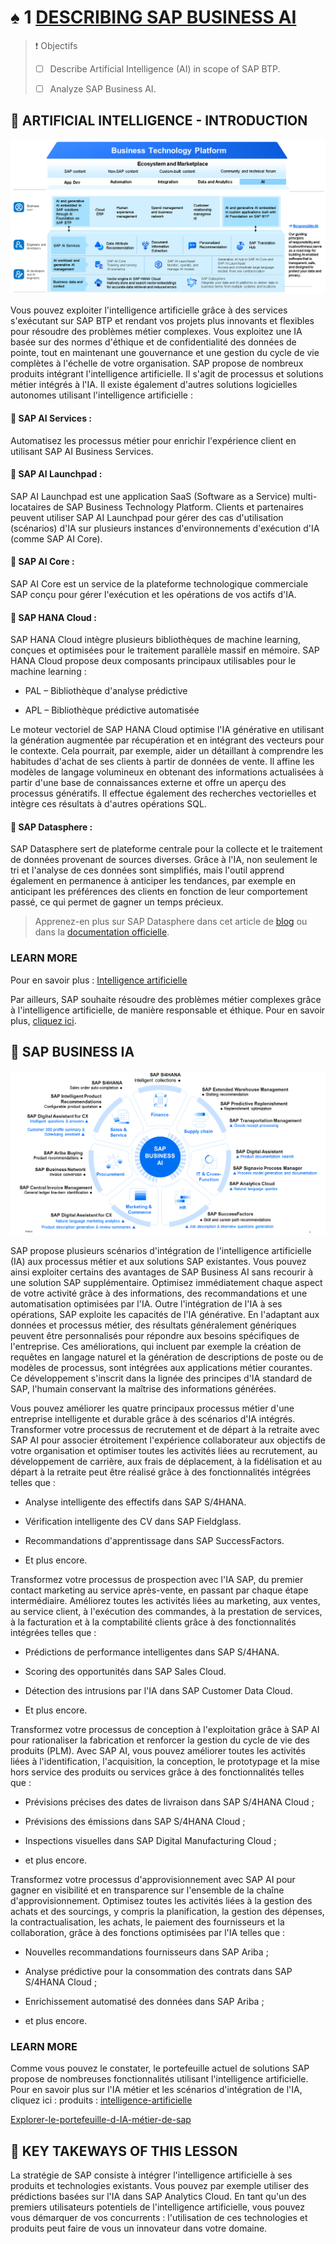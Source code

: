 # ♠ 1 [DESCRIBING SAP BUSINESS AI](https://learning.sap.com/learning-journeys/discover-sap-business-technology-platform/describing-artificial-intelligence-ai-_f6c2ab8d-2fa1-45db-9895-ac84b635ced5)

> :exclamation: Objectifs
>
> - [ ] Describe Artificial Intelligence (AI) in scope of SAP BTP.
>
> - [ ] Analyze SAP Business AI.

## :closed_book: ARTIFICIAL INTELLIGENCE - INTRODUCTION

![](./RESSOURCES/AI_MARKETECTURE.png)

Vous pouvez exploiter l'intelligence artificielle grâce à des services s'exécutant sur SAP BTP et rendant vos projets plus innovants et flexibles pour résoudre des problèmes métier complexes. Vous exploitez une IA basée sur des normes d'éthique et de confidentialité des données de pointe, tout en maintenant une gouvernance et une gestion du cycle de vie complètes à l'échelle de votre organisation. SAP propose de nombreux produits intégrant l'intelligence artificielle. Il s'agit de processus et solutions métier intégrés à l'IA. Il existe également d'autres solutions logicielles autonomes utilisant l'intelligence artificielle :

#### :small_red_triangle_down: SAP AI Services :

Automatisez les processus métier pour enrichir l'expérience client en utilisant SAP AI Business Services.

#### :small_red_triangle_down: SAP AI Launchpad :

SAP AI Launchpad est une application SaaS (Software as a Service) multi-locataires de SAP Business Technology Platform. Clients et partenaires peuvent utiliser SAP AI Launchpad pour gérer des cas d'utilisation (scénarios) d'IA sur plusieurs instances d'environnements d'exécution d'IA (comme SAP AI Core).

#### :small_red_triangle_down: SAP AI Core :

SAP AI Core est un service de la plateforme technologique commerciale SAP conçu pour gérer l'exécution et les opérations de vos actifs d'IA.

#### :small_red_triangle_down: SAP HANA Cloud :

SAP HANA Cloud intègre plusieurs bibliothèques de machine learning, conçues et optimisées pour le traitement parallèle massif en mémoire. SAP HANA Cloud propose deux composants principaux utilisables pour le machine learning :

- PAL – Bibliothèque d'analyse prédictive

- APL – Bibliothèque prédictive automatisée

Le moteur vectoriel de SAP HANA Cloud optimise l'IA générative en utilisant la génération augmentée par récupération et en intégrant des vecteurs pour le contexte. Cela pourrait, par exemple, aider un détaillant à comprendre les habitudes d'achat de ses clients à partir de données de vente. Il affine les modèles de langage volumineux en obtenant des informations actualisées à partir d'une base de connaissances externe et offre un aperçu des processus génératifs. Il effectue également des recherches vectorielles et intègre ces résultats à d'autres opérations SQL.

#### :small_red_triangle_down: SAP Datasphere :

SAP Datasphere sert de plateforme centrale pour la collecte et le traitement de données provenant de sources diverses. Grâce à l'IA, non seulement le tri et l'analyse de ces données sont simplifiés, mais l'outil apprend également en permanence à anticiper les tendances, par exemple en anticipant les préférences des clients en fonction de leur comportement passé, ce qui permet de gagner un temps précieux.

> Apprenez-en plus sur SAP Datasphere dans cet article de [blog](https://blogs.sap.com/2021/09/28/using-machine-learning-capabilities-with-sap-hana-cloud/) ou dans la [documentation officielle](https://help.sap.com/docs/HANA_CLOUD/db19c7071e5f4101837e23f06e576495/502e458a260d4445810e6b9094c5b7e7.html?locale=en-US).

### LEARN MORE

Pour en savoir plus : [Intelligence artificielle](https://www.sap.com/products/artificial-intelligence.html)

Par ailleurs, SAP souhaite résoudre des problèmes métier complexes grâce à l'intelligence artificielle, de manière responsable et éthique. Pour en savoir plus, [cliquez ici](https://www.sap.com/germany/products/artificial-intelligence/ai-ethics.html).

## :closed_book: SAP BUSINESS IA

![](./RESSOURCES/AI_Level1_Integrated.png)

SAP propose plusieurs scénarios d'intégration de l'intelligence artificielle (IA) aux processus métier et aux solutions SAP existantes. Vous pouvez ainsi exploiter certains des avantages de SAP Business AI sans recourir à une solution SAP supplémentaire. Optimisez immédiatement chaque aspect de votre activité grâce à des informations, des recommandations et une automatisation optimisées par l'IA. Outre l'intégration de l'IA à ses opérations, SAP exploite les capacités de l'IA générative. En l'adaptant aux données et processus métier, des résultats généralement génériques peuvent être personnalisés pour répondre aux besoins spécifiques de l'entreprise. Ces améliorations, qui incluent par exemple la création de requêtes en langage naturel et la génération de descriptions de poste ou de modèles de processus, sont intégrées aux applications métier courantes. Ce développement s'inscrit dans la lignée des principes d'IA standard de SAP, l'humain conservant la maîtrise des informations générées.

Vous pouvez améliorer les quatre principaux processus métier d'une entreprise intelligente et durable grâce à des scénarios d'IA intégrés. Transformer votre processus de recrutement et de départ à la retraite avec SAP AI pour associer étroitement l'expérience collaborateur aux objectifs de votre organisation et optimiser toutes les activités liées au recrutement, au développement de carrière, aux frais de déplacement, à la fidélisation et au départ à la retraite peut être réalisé grâce à des fonctionnalités intégrées telles que :

- Analyse intelligente des effectifs dans SAP S/4HANA.

- Vérification intelligente des CV dans SAP Fieldglass.

- Recommandations d'apprentissage dans SAP SuccessFactors.

- Et plus encore.

Transformez votre processus de prospection avec l'IA SAP, du premier contact marketing au service après-vente, en passant par chaque étape intermédiaire. Améliorez toutes les activités liées au marketing, aux ventes, au service client, à l'exécution des commandes, à la prestation de services, à la facturation et à la comptabilité clients grâce à des fonctionnalités intégrées telles que :

- Prédictions de performance intelligentes dans SAP S/4HANA.

- Scoring des opportunités dans SAP Sales Cloud.

- Détection des intrusions par l'IA dans SAP Customer Data Cloud.

- Et plus encore.

Transformez votre processus de conception à l'exploitation grâce à SAP AI pour rationaliser la fabrication et renforcer la gestion du cycle de vie des produits (PLM). Avec SAP AI, vous pouvez améliorer toutes les activités liées à l'identification, l'acquisition, la conception, le prototypage et la mise hors service des produits ou services grâce à des fonctionnalités telles que :

- Prévisions précises des dates de livraison dans SAP S/4HANA Cloud ;

- Prévisions des émissions dans SAP S/4HANA Cloud ;

- Inspections visuelles dans SAP Digital Manufacturing Cloud ;

- et plus encore.

Transformez votre processus d'approvisionnement avec SAP AI pour gagner en visibilité et en transparence sur l'ensemble de la chaîne d'approvisionnement. Optimisez toutes les activités liées à la gestion des achats et des sourcings, y compris la planification, la gestion des dépenses, la contractualisation, les achats, le paiement des fournisseurs et la collaboration, grâce à des fonctions optimisées par l'IA telles que :

- Nouvelles recommandations fournisseurs dans SAP Ariba ;

- Analyse prédictive pour la consommation des contrats dans SAP S/4HANA Cloud ;

- Enrichissement automatisé des données dans SAP Ariba ;

- et plus encore.

### LEARN MORE

Comme vous pouvez le constater, le portefeuille actuel de solutions SAP propose de nombreuses fonctionnalités utilisant l'intelligence artificielle. Pour en savoir plus sur l'IA métier et les scénarios d'intégration de l'IA, cliquez ici : produits : [intelligence-artificielle](https://www.sap.com/products/artificial-intelligence.html)

[Explorer-le-portefeuille-d-IA-métier-de-sap](https://learning.sap.com/learning-journeys/exploring-the-sap-business-ai-portfolio-1)

## :closed_book: KEY TAKEWAYS OF THIS LESSON

La stratégie de SAP consiste à intégrer l'intelligence artificielle à ses produits et technologies existants. Vous pouvez par exemple utiliser des prédictions basées sur l'IA dans SAP Analytics Cloud. En tant qu'un des premiers utilisateurs potentiels de l'intelligence artificielle, vous pouvez vous démarquer de vos concurrents : l'utilisation de ces technologies et produits peut faire de vous un innovateur dans votre domaine.
